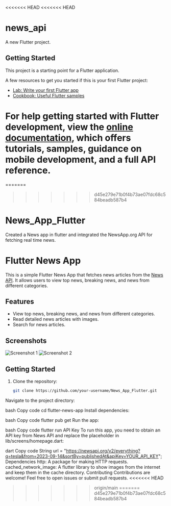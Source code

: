 <<<<<<< HEAD
<<<<<<< HEAD
# news_api

A new Flutter project.

## Getting Started

This project is a starting point for a Flutter application.

A few resources to get you started if this is your first Flutter project:

- [Lab: Write your first Flutter app](https://docs.flutter.dev/get-started/codelab)
- [Cookbook: Useful Flutter samples](https://docs.flutter.dev/cookbook)

For help getting started with Flutter development, view the
[online documentation](https://docs.flutter.dev/), which offers tutorials,
samples, guidance on mobile development, and a full API reference.
=======
=======
>>>>>>> d45e279e71b0f4b73ae07fdc68c584beadb587b4
# News_App_Flutter
Created a News app in flutter and integrated the NewsApp.org API for fetching real time news.
# Flutter News App

This is a simple Flutter News App that fetches news articles from the [News API](https://newsapi.org/). It allows users to view top news, breaking news, and news from different categories.

## Features

- View top news, breaking news, and news from different categories.
- Read detailed news articles with images.
- Search for news articles.

## Screenshots

![Screenshot 1](screenshots/screenshot1.png)
![Screenshot 2](screenshots/screenshot2.png)

## Getting Started

1. Clone the repository:

   ```bash
   git clone https://github.com/your-username/News_App_Flutter.git

Navigate to the project directory:

bash
Copy code
cd flutter-news-app
Install dependencies:

bash
Copy code
flutter pub get
Run the app:

bash
Copy code
flutter run
API Key
To run this app, you need to obtain an API key from News API and replace the placeholder in lib/screens/homepage.dart:

dart
Copy code
String url =
    "https://newsapi.org/v2/everything?q=tesla&from=2023-09-14&sortBy=publishedAt&apiKey=YOUR_API_KEY";
Dependencies
http: A package for making HTTP requests.
cached_network_image: A flutter library to show images from the internet and keep them in the cache directory.
Contributing
Contributions are welcome! Feel free to open issues or submit pull requests.
<<<<<<< HEAD
>>>>>>> origin/main
=======
>>>>>>> d45e279e71b0f4b73ae07fdc68c584beadb587b4
